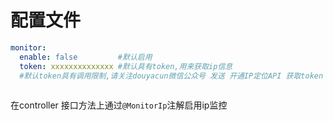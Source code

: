 # 配置文件

```yaml
monitor:
  enable: false  		#默认启用
  token: xxxxxxxxxxxxxx #默认具有token,用来获取ip信息
  #默认token具有调用限制,请关注douyacun微信公众号 发送 开通IP定位API 获取token
  
```

在controller 接口方法上通过`@MonitorIp`注解启用ip监控

